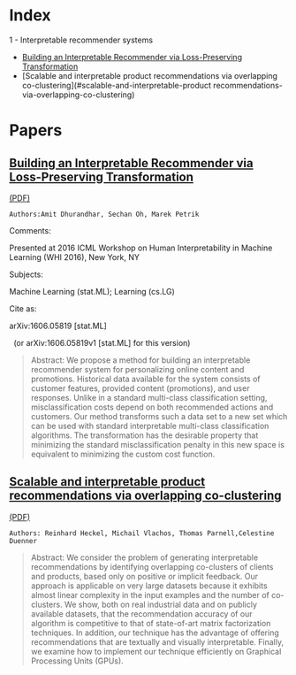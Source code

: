 # Index

1 - Interpretable recommender systems
 * [Building an Interpretable Recommender via Loss-Preserving Transformation](#building-an-interpretable-recommender-via-loss-preserving-transformation)
 * [Scalable and interpretable product recommendations via overlapping co-clustering](#scalable-and-interpretable-product recommendations-via-overlapping-co-clustering)


# Papers

## [Building an Interpretable Recommender via Loss-Preserving Transformation](https://arxiv.org/abs/1606.05819)
[(PDF)](https://arxiv.org/pdf/1606.05819)

`Authors:Amit Dhurandhar, Sechan Oh, Marek Petrik`


Comments:

Presented at 2016 ICML Workshop on Human Interpretability in Machine Learning (WHI 2016), New York, NY

Subjects:

Machine Learning (stat.ML); Learning (cs.LG)


Cite as:

arXiv:1606.05819 [stat.ML]

 
(or arXiv:1606.05819v1 [stat.ML] for this version)


> Abstract: We propose a method for building an interpretable recommender system for
personalizing online content and promotions. Historical data available for the
system consists of customer features, provided content (promotions), and user
responses. Unlike in a standard multi-class classification setting,
misclassification costs depend on both recommended actions and customers. Our
method transforms such a data set to a new set which can be used with standard
interpretable multi-class classification algorithms. The transformation has the
desirable property that minimizing the standard misclassification penalty in
this new space is equivalent to minimizing the custom cost function.



## [Scalable and interpretable product recommendations via overlapping co-clustering](https://arxiv.org/pdf/1604.02071)
[(PDF)](https://arxiv.org/pdf/1604.02071)

`Authors: Reinhard Heckel, Michail Vlachos, Thomas Parnell,Celestine Duenner`

> Abstract: We consider the problem of generating interpretable recommendations by identifying overlapping co-clusters of clients and products, based only on positive or implicit feedback. Our approach is applicable on very large datasets because it exhibits almost linear complexity in the input examples and the number of co-clusters. We show, both on real industrial data and on publicly available datasets, that the recommendation accuracy of our algorithm is competitive to that of state-of-art matrix factorization techniques. In addition, our technique has the advantage of offering recommendations that are textually and visually interpretable. Finally, we examine how to implement our technique efficiently on Graphical Processing Units (GPUs).
